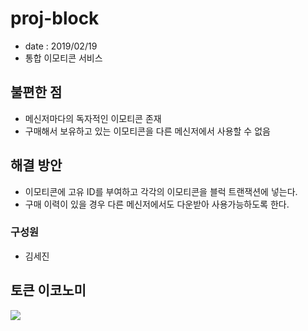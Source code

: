 # proj-block
* date : 2019/02/19
* 통합 이모티콘 서비스

## 불편한 점
* 메신저마다의 독자적인 이모티콘 존재
* 구매해서 보유하고 있는 이모티콘을 다른 메신저에서 사용할 수 없음

## 해결 방안
* 이모티콘에 고유 ID를 부여하고 각각의 이모티콘을 블럭 트랜잭션에 넣는다.
* 구매 이력이 있을 경우 다른 메신저에서도 다운받아 사용가능하도록 한다.

### 구성원
* 김세진

## 토큰 이코노미
![](https://user-images.githubusercontent.com/47729233/52995203-42460a00-345d-11e9-88dd-0f13addfb32f.png)
